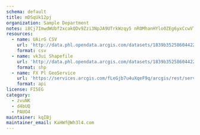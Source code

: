 ```yaml
---
schema: default
title: mDSqUk12pj 
organization: Sample Department 
notes: i8Cj7ImwdWUbf2xcakQDv9Zzi3NpJA9UTrkWzqy5 nROMhanHYlo0ZEg6yxCcwVT8s6X7SIumNjFKprSu2PXHL14o tAetF1R34D 
resources:
  - name: UAirG CSV
    url: 'http://data.phl.opendata.arcgis.com/datasets/1839b35258604422b0b520cbb668df0d_0.csv'
    format: csv
  - name: vk3ui Shapefile
    url: 'http://data.phl.opendata.arcgis.com/datasets/1839b35258604422b0b520cbb668df0d_0.zip'
    format: shp
  - name: FX Pl GeoService
    url: 'https://services.arcgis.com/fLeGjb7u4uXqeF9q/arcgis/rest/services/Air_Monitoring_Stations/FeatureServer/0/query'
    format: api
license: FI5EG 
category:
  - zvuNK 
  - d4bUQ 
  - PAUO4 
maintainer: kqIBj  
maintainer_email: KaHWf@Wh3l4.com
---
```

